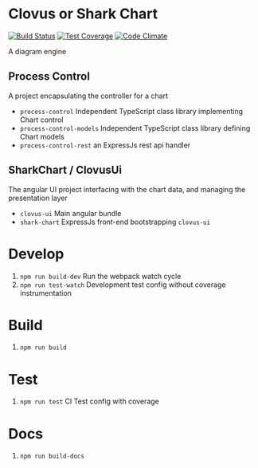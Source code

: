 # Clovus or Shark Chart
[![Build Status](https://travis-ci.org/GUSCRAWFORD/Clovus.svg?branch=master)](https://travis-ci.org/GUSCRAWFORD/Clovus) [![Test Coverage](https://codeclimate.com/github/GUSCRAWFORD/Clovus/badges/coverage.svg)](https://codeclimate.com/github/GUSCRAWFORD/Clovus/coverage) [![Code Climate](https://codeclimate.com/github/GUSCRAWFORD/Clovus/badges/gpa.svg)](https://codeclimate.com/github/GUSCRAWFORD/Clovus)

A diagram engine

## Process Control
A project encapsulating the controller for a chart
- `process-control` Independent TypeScript class library implementing Chart control
- `process-control-models` Independent TypeScript class library defining Chart models
- `process-control-rest` an ExpressJs rest api handler

## SharkChart / ClovusUi
The angular UI project interfacing with the chart data, and managing the presentation layer
- `clovus-ui` Main angular bundle
- `shark-chart` ExpressJs front-end bootstrapping `clovus-ui`

# Develop
1. `npm run build-dev` Run the webpack watch cycle
2. `npm run test-watch` Development test config without coverage instrumentation

# Build
1. `npm run build`

# Test
1. `npm run test` CI Test config with coverage

# Docs
1. `npm run build-docs`
